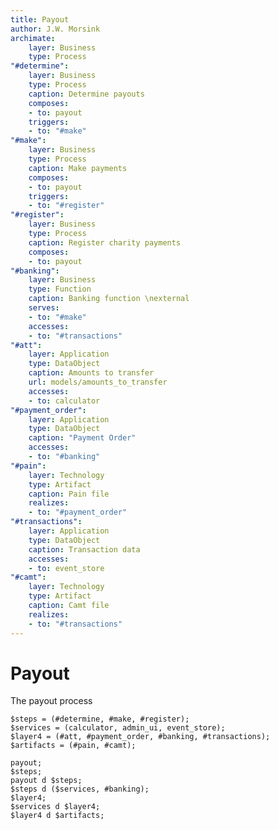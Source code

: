 ```yaml
---
title: Payout
author: J.W. Morsink
archimate: 
    layer: Business
    type: Process
"#determine":
    layer: Business
    type: Process
    caption: Determine payouts
    composes: 
    - to: payout
    triggers:
    - to: "#make"
"#make":
    layer: Business
    type: Process
    caption: Make payments
    composes:
    - to: payout
    triggers:
    - to: "#register"
"#register":
    layer: Business
    type: Process
    caption: Register charity payments
    composes:
    - to: payout
"#banking":
    layer: Business
    type: Function
    caption: Banking function \nexternal
    serves:
    - to: "#make"
    accesses:
    - to: "#transactions"
"#att":
    layer: Application
    type: DataObject
    caption: Amounts to transfer
    url: models/amounts_to_transfer
    accesses:
    - to: calculator
"#payment_order":
    layer: Application
    type: DataObject
    caption: "Payment Order"
    accesses:
    - to: "#banking"
"#pain":
    layer: Technology
    type: Artifact
    caption: Pain file
    realizes: 
    - to: "#payment_order"
"#transactions":
    layer: Application
    type: DataObject
    caption: Transaction data
    accesses:
    - to: event_store
"#camt":
    layer: Technology
    type: Artifact
    caption: Camt file
    realizes: 
    - to: "#transactions"
---
```


# Payout

The payout process
```arch(plantuml)
$steps = (#determine, #make, #register);
$services = (calculator, admin_ui, event_store);
$layer4 = (#att, #payment_order, #banking, #transactions);
$artifacts = (#pain, #camt);

payout;
$steps;
payout d $steps;
$steps d ($services, #banking);
$layer4;
$services d $layer4;
$layer4 d $artifacts;
```


